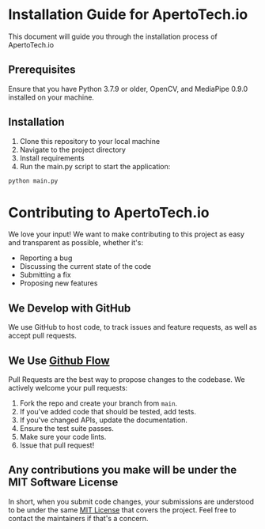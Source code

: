 # Installation Guide for ApertoTech.io

This document will guide you through the installation process of ApertoTech.io

## Prerequisites

Ensure that you have Python 3.7.9 or older, OpenCV, and MediaPipe 0.9.0 installed on your machine. 

## Installation

1. Clone this repository to your local machine
2. Navigate to the project directory
3. Install requirements
4. Run the main.py script to start the application:

```bash
python main.py
```

# Contributing to ApertoTech.io

We love your input! We want to make contributing to this project as easy and transparent as possible, whether it's:

- Reporting a bug
- Discussing the current state of the code
- Submitting a fix
- Proposing new features

## We Develop with GitHub

We use GitHub to host code, to track issues and feature requests, as well as accept pull requests.

## We Use [Github Flow](https://guides.github.com/introduction/flow/index.html)

Pull Requests are the best way to propose changes to the codebase. We actively welcome your pull requests:

1. Fork the repo and create your branch from `main`.
2. If you've added code that should be tested, add tests.
3. If you've changed APIs, update the documentation.
4. Ensure the test suite passes.
5. Make sure your code lints.
6. Issue that pull request!

## Any contributions you make will be under the MIT Software License

In short, when you submit code changes, your submissions are understood to be under the same [MIT License](http://choosealicense.com/licenses/mit/) that covers the project. Feel free to contact the maintainers if that's a concern.
